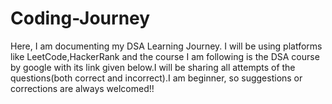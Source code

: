 # Coding-Journey
Here, I am documenting my DSA Learning Journey. I will be using  platforms like LeetCode,HackerRank and the course I am following is the DSA course by google with its link given below.I will be sharing all attempts of the questions(both correct and incorrect).I am beginner, so suggestions or corrections are always welcomed!!

